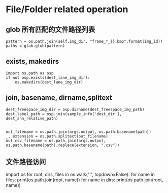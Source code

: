 # File/Folder related operation

## glob 所有匹配的文件路径列表
```
pattern = os.path.join(self.img_dir, "frame_*_{}.bmp".format(img_id))
paths = glob.glob(pattern)

```

## exists, makedirs
```
import os.path as osp
if not osp.exists(dest_lane_img_dir):
    os.makedirs(dest_lane_img_dir)
```

## join, basename, dirname,splitext
```
dest_freespace_img_dir = osp.dirname(dest_freespace_img_path)
dest_label_path = osp.join(sample_info['dest_dir'], dest_ann_relative_path)


out_filename = os.path.join(args.output, os.path.basename(path))
_, extension = os.path.splitext(out_filename)
out_csv_filename = os.path.join(args.output, os.path.basename(path).replace(extension, ".csv"))
```

## 文件路径访问
import os
for root, dirs, files in os.walk(".", topdown=False):
    for name in files:
        print(os.path.join(root, name))
    for name in dirs:
        print(os.path.join(root, name))
